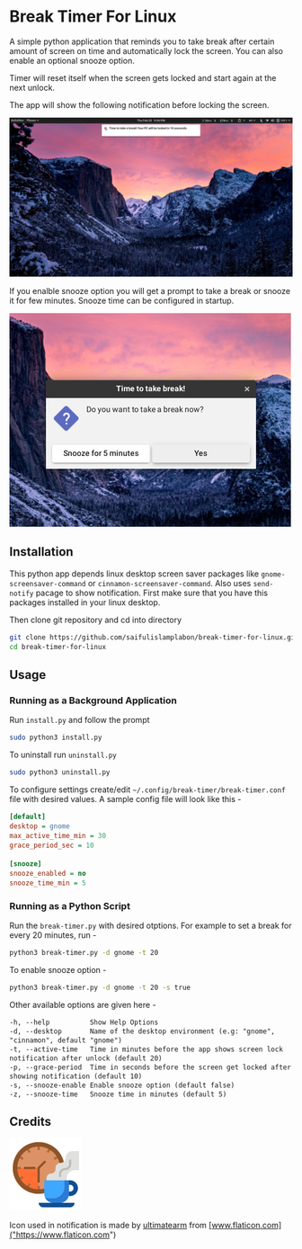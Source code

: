 # Break Timer For Linux
A simple python application that reminds you to take break after certain amount of screen on time and automatically lock the screen. You can also enable an optional snooze option. 

Timer will reset itself when the screen gets locked and start again at the next unlock. 

The app will show the following notification before locking the screen.

![Break Timer For Linux Preview](break-timer-preview.jpg)

If you enalble snooze option you will get a prompt to take a break or snooze it for few minutes. Snooze time can be configured in startup.

![Break Timer For Linux Snooze Prompt](snooze-preview.jpg)

## Installation

This python app depends linux desktop screen saver packages like `gnome-screensaver-command` or `cinnamon-screensaver-command`. Also uses `send-notify` pacage to show notification. First make sure that you have this packages installed in your linux desktop.

Then clone git repository and cd into directory

```bash
git clone https://github.com/saifulislamplabon/break-timer-for-linux.git
cd break-timer-for-linux
```

## Usage

### Running as a Background Application

Run `install.py` and follow the prompt

```bash
sudo python3 install.py
```

To uninstall run `uninstall.py`

```bash
sudo python3 uninstall.py
```

To configure settings create/edit `~/.config/break-timer/break-timer.conf` file with desired values. A sample config file
will look like this -

```ini
[default]
desktop = gnome
max_active_time_min = 30
grace_period_sec = 10

[snooze]
snooze_enabled = no
snooze_time_min = 5
```

### Running as a Python Script

Run the `break-timer.py` with desired otptions. For example to set a break for every 20 minutes, run -

```bash
python3 break-timer.py -d gnome -t 20
```

To enable snooze option -

```bash
python3 break-timer.py -d gnome -t 20 -s true
```

Other available options are given here -

```
-h, --help          Show Help Options
-d, --desktop       Name of the desktop environment (e.g: "gnome", "cinnamon", default "gnome")
-t, --active-time   Time in minutes before the app shows screen lock notification after unlock (default 20)
-p, --grace-period  Time in seconds before the screen get locked after showing notification (default 10)
-s, --snooze-enable Enable snooze option (default false)
-z, --snooze-time   Snooze time in minutes (default 5)
```

## Credits
![Icon](icon.png)

Icon used in notification is made by [ultimatearm](https://www.flaticon.com/authors/ultimatearm) from [www.flaticon.com]("https://www.flaticon.com")
